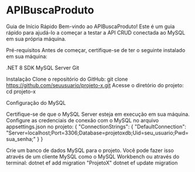 # APIBuscaProduto

Guia de Início Rápido
Bem-vindo ao APIBuscaProduto! Este é um guia rápido para ajudá-lo a começar a testar a API CRUD conectada ao MySQL em sua própria máquina.

Pré-requisitos
Antes de começar, certifique-se de ter o seguinte instalado em sua máquina:

.NET 8 SDK
MySQL Server
Git

Instalação
Clone o repositório do GitHub:
git clone https://github.com/seuusuario/projeto-x.git
Acesse o diretório do projeto:
cd projeto-x

Configuração do MySQL

Certifique-se de que o MySQL Server esteja em execução em sua máquina.
Configure as credenciais de conexão com o MySQL no arquivo appsettings.json no projeto:
{
  "ConnectionStrings": {
    "DefaultConnection": "Server=localhost;Port=3306;Database=projetoxdb;Uid=seu_usuario;Pwd=sua_senha;"
  }
}

Crie um banco de dados MySQL para o projeto. Você pode fazer isso através de um cliente MySQL como o MySQL Workbench ou através do terminal:
dotnet ef add migration "ProjetoX"
dotnet ef update migration
